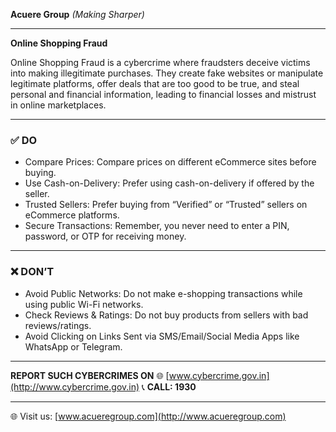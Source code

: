 **Acuere Group**
_(Making Sharper)_

---

**Online Shopping Fraud**

Online Shopping Fraud is a cybercrime where fraudsters deceive victims into making illegitimate purchases. They create fake websites or manipulate legitimate platforms, offer deals that are too good to be true, and steal personal and financial information, leading to financial losses and mistrust in online marketplaces.

---

### ✅ DO

- Compare Prices: Compare prices on different eCommerce sites before buying.
- Use Cash-on-Delivery: Prefer using cash-on-delivery if offered by the seller.
- Trusted Sellers: Prefer buying from “Verified” or “Trusted” sellers on eCommerce platforms.
- Secure Transactions: Remember, you never need to enter a PIN, password, or OTP for receiving money.

---

### ❌ DON’T

- Avoid Public Networks: Do not make e-shopping transactions while using public Wi-Fi networks.
- Check Reviews & Ratings: Do not buy products from sellers with bad reviews/ratings.
- Avoid Clicking on Links Sent via SMS/Email/Social Media Apps like WhatsApp or Telegram.

---

**REPORT SUCH CYBERCRIMES ON**
🌐 [www.cybercrime.gov.in](http://www.cybercrime.gov.in)
📞 **CALL: 1930**

---

🌐 Visit us: [www.acueregroup.com](http://www.acueregroup.com)
